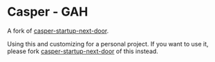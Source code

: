 # Casper - GAH

A fork of [casper-startup-next-door](https://github.com/jwasham/casper-startup-next-door).

Using this and customizing for a personal project. If you want to use it, please fork [casper-startup-next-door](https://github.com/jwasham/casper-startup-next-door) of this instead.